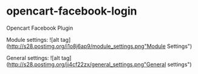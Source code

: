 # opencart-facebook-login
Opencart Facebook Plugin

Module settings:
![alt tag](http://s28.postimg.org/i1o8j6ap9/module_settings.png"Module Settings")


General settings:
![alt tag](http://s28.postimg.org/ji4cf22zx/general_settings.png"General settings")
